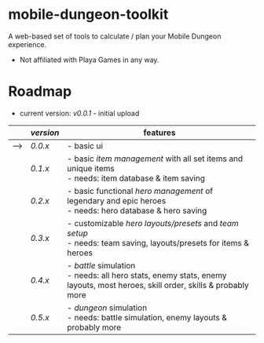# mobile-dungeon-toolkit

A web-based set of tools to calculate / plan your Mobile Dungeon experience.

- Not affiliated with Playa Games in any way.

# Roadmap

- current version: *v0.0.1* - initial upload

|     | *version* | features                                                                                                                        |
| --- | --------- | ------------------------------------------------------------------------------------------------------------------------------- |
| --> | *0.0.x*   | - basic ui                                                                                                                      |
|     | *0.1.x*   | - basic *item management* with all set items and unique items<br> - needs: item database & item saving                          |
|     | *0.2.x*   | - basic functional *hero management* of legendary and epic heroes<br> - needs: hero database & hero saving                      |
|     | *0.3.x*   | - customizable *hero layouts/presets* and *team setup*<br> - needs: team saving, layouts/presets for items & heroes             |
|     | *0.4.x*   | - *battle* simulation<br> - needs: all hero stats, enemy stats, enemy layouts, most heroes, skill order, skills & probably more |
|     | *0.5.x*   | - *dungeon* simulation<br> - needs: battle simulation, enemy layouts & probably more                                            |

